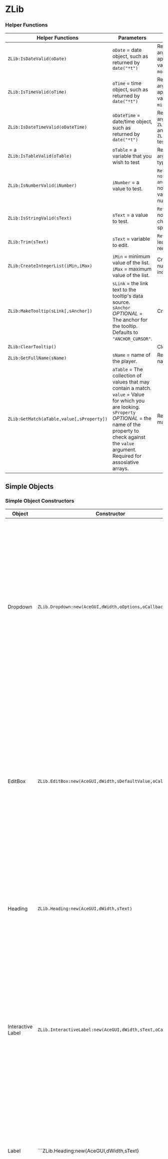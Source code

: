 # ZLib

### Helper Functions
|Helper Functions|Parameters|Description|
|---|---|---|
|```ZLib:IsDateValid(oDate)```|```oDate``` = date object, such as returned by ```date("*t")```| Returns true if the oDate argument is in the appropriate format and is a valid date.  Checks the ```year```, ```month```, and ```day``` properties.|
|```ZLib:IsTimeValid(oTime)```|```oTime``` = time object, such as returned by ```date("*t")```| Returns true if the oTime argument is in teh appropriate format and is a valid time.  Checks the ```hour```, ```min```, and ```sec``` properties.|
|```ZLib:IsDateTimeValid(oDateTime)```|```oDateTime``` = date/time object, such as returned by ```date("*t")```| Returns true if the oDateTime argument passes ```ZLib:IsValidDate(oDateTime)``` and ```ZLib:IsValidTime(oDateTime)``` tests.|
|```ZLib:IsTableValid(oTable)```|```oTable``` = a variable that you wish to test | Returns true if the ```oTable``` argument is not nil and has a type of table.|
|```ZLib:IsNumberValid(iNumber)```|```iNumber``` = a value to test.|```Returns true if ```iNumber``` is not nil and ```tonumber(iNumber)``` is not nil.  *Note:* This will validate both numbers and numeric strings.
|```ZLib:IsStringValid(sText)```|```sText``` = a value to test.|```Returns true if ```sText``` is not nil and contains characters other than spaces.|
|```ZLib:Trim(sText)```|```sText``` = variable to edit.|```Returns ```sText``` with all leading and trailing spaces removed.|
|```ZLib:CreateIntegerList(iMin,iMax)```|```iMin``` = minimum value of the list.<br/>```iMax``` = maximum value of the list.|Creates a list of whole numbers between and including ```iMin``` and ```iMax```|
|```ZLib:MakeTooltip(sLink[,sAnchor])```|```sLink``` = the link text to the tooltip's data source.<br/>```sAnchor``` *OPTIONAL* = The anchor for the tooltip.  Defaults to ```"ANCHOR_CURSOR"```.|Creates a tooltip.|
|```ZLib:ClearTooltip()```||Clears the current tooltip.|
|```ZLib:GetFullName(sName)```|```sName``` = name of the player.|Returns a unit name in name-realm format.|
|```ZLib:GetMatch(aTable,value[,sProperty])```|```aTable``` = The collection of values that may contain a match.<br/>```value``` = Value for which you are looking.<br/>```sProperty``` *OPTIONAL* = the name of the property to check against the ```value``` argument.  Required for assosiative arrays.|Returns the value of the first match.|

## Simple Objects

### Simple Object Constructors
| Object | Constructor | Arguments |
|---|---|---|
|Dropdown|```ZLib.Dropdown:new(AceGUI,dWidth,oOptions,oCallbacks)```|```AceGUI``` = an instance of LibStub("AceGUI-3.0").<br/>```dWidth``` = a decimal value between 0 and 1 that represents the portion of the row the dropdown will occupy.<br/>```oOptions``` = An associative array of data for the dropdown.  See [Dropdown Options](#dropdown-options).<br/>```oCallbacks``` = an assosiative array contianing the necessary callbacks for the dropdown.  Callbacks supported are OnValueChanged, OnEnter, and OnLeave.|
|EditBox|```ZLib.EditBox:new(AceGUI,dWidth,sDefaultValue,oCallbacks)```|```AceGUI``` = an instance of LibStub("AceGUI-3.0").<br/>```dWidth``` = a decimal value between 0 and 1 that represents the portion of the row the editbox will occupy.<br/>```sDefaultValue``` = The text the editbox will contain when it is created.<br/>```oCallbacks``` = an assosiative array contianing the necessary callbacks for the editbox.  Callbacks supported are OnEnterPressed, OnEnter, and OnLeave.|
|Heading|```ZLib.Heading:new(AceGUI,dWidth,sText)```|```AceGUI``` = an instance of LibStub("AceGUI-3.0").<br/>```dWidth``` = a decimal value between 0 and 1 that represents the portion of the row the heading will occupy.<br/>```sText``` = The text of the heading.|
|Interactive Label|```ZLib.InteractiveLabel:new(AceGUI,dWidth,sText,oCallbacks)```|```AceGUI``` = an instance of LibStub("AceGUI-3.0").<br/>```dWidth``` = a decimal value between 0 and 1 that represents the portion of the row the interactive label will occupy.<br/>```sText``` = The text the interactive label.<br/>```oCallbacks``` = an assosiative array contianing the necessary callbacks for the interactive label.  Callbacks supported are OnClick, OnEnter, and OnLeave.|
|Label|```ZLib.Heading:new(AceGUI,dWidth,sText)|```AceGUI``` = an instance of LibStub("AceGUI-3.0").<br/>```dWidth``` = a decimal value between 0 and 1 that represents the portion of the row the label will occupy.<br/>```sText``` = The text of the label.|
|Slider|```ZLib.Slider:new(AceGUI,dWidth,oOptions,oCallbacks)```|```AceGUI``` = an instance of LibStub("AceGUI-3.0").<br/>```dWidth``` = a decimal value between 0 and 1 that represents the portion of the row the label will occupy.<br/>```oOptions``` = An associative array of data for the slider. See [Slider Options](#slider-options).<br/>```oCallbacks``` = an associative array containing the necessary callbacks for the slider.  Callbacks supported are OnValueChanged.|

### Button 
Constructor: ZLib.Button:new(AceGUI,dWidth,sText,oCallbacks)
This is a single button that executes it's OnClick event when the button is clicked.

#### Arguments
|Argument|Type|Description|
|---|---|---|
|AceGUI|object|An instance of LibStub("AceGUI-3.0").|
|dWidth|decimal|A decimal value that represents the relative width of the control within it's parent row.|
|sText|string|The text that appears on the button.|
|oCallbacks|object|An object that defines the OnClick, OnEnter, and OnLeave callbacks.|

#### oCallbacks
##### OnClick
Stub: function(control)

|Arguments|Type|Description|
|---|---|---|
|control|object|A reference to the control that called this callback.|

##### OnEnter (Optional)
Stub: function(control)

|Arguments|Type|Description|
|---|---|---|
|control|object|A reference to the control that called this callback.|

##### OnLeave (Optional)
Stub: function(control)

|Arguments|Type|Description|
|---|---|---|
|control|object|A reference to the control that called this callback.|

### CheckBox
Constructor: ZLib.CheckBox:new(AceGUI,dWidth,bDefaultValue,oCallbacks)

#### Arguments
|Argument|Type|Description|
|---|---|---|
|AceGUI|object|An instance of LibStub("AceGUI-3.0").|
|dWidth|decimal|A decimal value that represents the relative width of the control within it's parent row.|
|bDefaultValue|boolean|A boolean value to set whether or not the checkbox is checked.|
|oCallbacks|object|An object that defines the OnValueChanged, OnEnter, and OnLeave callbacks.|

#### oCallbacks
##### OnValueChanged
Stub: function(control,_,value)

|Arguments|Type|Description|
|---|---|---|
|control|object|A reference to the control that called this callback.|
|_|?|Unknown|
|value|boolean|The new value of the control.



### Complex Object Constructors
| Object | Constructor | Arguments |
|---|---|---|
|DatePicker|||
|DateTimePicker|||
|Table||||
|TimePicker|||

#### Dropdown Options
 * Values = An associative array that represents the options in the dropdown.  The values in the associative array are the display text, and the keys are set as the dropdown's value when an option is chosen.
 * ValuesOrder = A standard array of keys in from the Values table in the order you wish them to appear in the drop down list.
 * Default Value = The key of the option you wish to have selected when the control is created.
 
 #### Slider Options
* Label = Text for the slider's built-in label.
* Min = The minimum value the slider will represent.
* Max = The maximum value the slider will represent.
* Step = The increment value of each step of the slider.
* DefaultValue = The default value of the slider when it is created.
